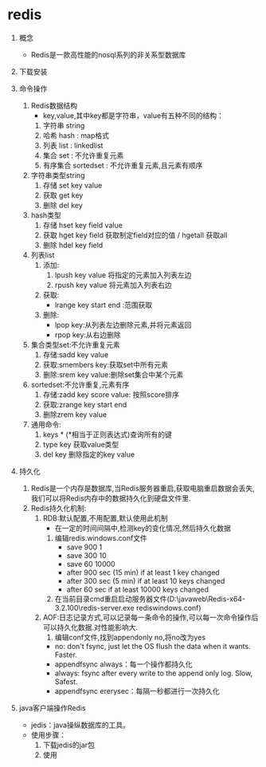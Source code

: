 # redis
1. 概念
    
    * Redis是一款高性能的nosql系列的非关系型数据库
2. 下载安装
3. 命令操作
    1. Redis数据结构
        * key,value,其中key都是字符串，value有五种不同的结构：
        1. 字符串 string
        2. 哈希 hash : map格式
        3. 列表 list : linkedlist
        4. 集合 set : 不允许重复元素
        5. 有序集合 sortedset : 不允许重复元素,且元素有顺序
    2. 字符串类型string
        1. 存储 set key value
        2. 获取 get key
        3. 删除 del key
    3. hash类型
        1. 存储 hset key field value
        2. 获取 hget key field 获取制定field对应的值  /  hgetall  获取all
        3. 删除 hdel key field
    4. 列表list
        1. 添加:
            1. lpush key value 将指定的元素加入列表左边
            2. rpush key value 将元素加入列表右边
        2. 获取:
            * lrange key start end :范围获取
        3. 删除:
            * lpop key:从列表左边删除元素,并将元素返回
            * rpop key:从右边删除
    5. 集合类型set:不允许重复元素
        1. 存储:sadd key value
        2. 获取:smembers key:获取set中所有元素
        3. 删除:srem key value:删除set集合中某个元素
    6. sortedset:不允许重复,元素有序
        1. 存储:zadd key score value: 按照score排序
        2. 获取:zrange key start end
        3. 删除zrem key value
    7. 通用命令:
        1. keys * (*相当于正则表达式)查询所有的键
        2. type key 获取value类型
        3. del key 删除指定的key value
4. 持久化
    1. Redis是一个内存是数据库,当Redis服务器重启,获取电脑重启数据会丢失,我们可以将Redis内存中的数据持久化到硬盘文件里.
    2. Redis持久化机制:
        1. RDB:默认配置,不用配置,默认使用此机制
            * 在一定的时间间隔中,检测key的变化情况,然后持久化数据
            1. 编辑redis.windows.conf文件
                * save 900 1
                * save 300 10
                * save 60 10000 
                * after 900 sec (15 min) if at least 1 key changed
                * after 300 sec (5 min) if at least 10 keys changed
                * after 60 sec if at least 10000 keys changed
            2. 在当前目录cmd重启启动服务器文件(D:\javaweb\Redis-x64-3.2.100\redis-server.exe rediswindows.conf)
        2. AOF:日志记录方式,可以记录每一条命令的操作,可以每一次命令操作后可以持久化数据.对性能影响大.
            1. 编辑conf文件,找到appendonly no,将no改为yes
            * no: don't fsync, just let the OS flush the data when it wants. Faster.
            * appendfsync always：每一个操作都持久化
            * always: fsync after every write to the append only log. Slow, Safest.
            * appendfsync ererysec：每隔一秒都进行一次持久化

5. java客户端操作Redis
    * jedis：java操纵数据库的工具。
    * 使用步骤：
        1. 下载jedis的jar包
        2. 使用